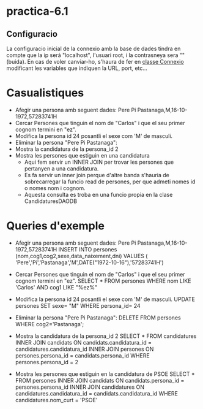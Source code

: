 # practica-6.1

## Configuracio
La configuracio inicial de la connexio amb la base de dades tindra en compte que la ip será "localhost", l'usuari root, i la contrasneya sera ""(buida).
En cas de voler canviar-ho, s'haura de fer en [classe Connexio](src/src/model/Connexio.java) modificant les variables que indiquen la URL, port, etc...

# Casualistiques
- Afegir una persona amb seguent dades: Pere Pi Pastanaga,M,16-10-1972,57283741H
- Cercar Persones que tinguin el nom de "Carlos" i que el seu primer cognom termini en "ez".
- Modifica la persona id 24 posantli el sexe com 'M' de masculi.
- Eliminar la persona "Pere Pi Pastanaga":
- Mostra la candidatura de la persona_id 2
- Mostra les persones que estiguin en una candidatura
  - Aqui fem servir un INNER JOIN per trovar les persones que pertanyen a una candidatura.
  - Es fa servir un inner join perque d'altre banda s'hauria de sobrecarregar la funcio read de persones, per que admeti nomes id o nomes nom i cognom.
  - Aquesta consulta es troba en una funcio propia en la clase CandidaturesDAODB
  
# Queries d'exemple
- Afegir una persona amb seguent dades: Pere Pi Pastanaga,M,16-10-1972,57283741H
    INSERT INTO persones (nom,cog1,cog2,sexe,data_naixement,dni)   VALUES ( 'Pere','Pi','Pastanaga','M',DATE("1972-10-16"),'57283741H')

- Cercar Persones que tinguin el nom de "Carlos" i que el seu primer cognom termini en "ez".
    SELECT * FROM persones WHERE nom LIKE 'Carlos' AND  cog1 LIKE "%ez%"

- Modifica la persona id 24 posantli el sexe com 'M' de masculi.
    UPDATE persones SET sexe= "M" WHERE persona_id= 24

- Eliminar la persona "Pere Pi Pastanaga":
    DELETE FROM persones WHERE cog2='Pastanaga';

- Mostra la candidatura de la persona_id 2
    SELECT *
    FROM candidatures
    INNER JOIN candidats ON candidats.candidatura_id = candidatures.candidatura_id
    INNER JOIN persones ON persones.persona_id = candidats.persona_id
    WHERE persones.persona_id = 2

- Mostra les persones que estiguin en la candidatura de PSOE
    SELECT * FROM persones
    INNER JOIN candidats ON candidats.persona_id = persones.persona_id
    INNER JOIN candidatures ON candidatures.candidatura_id = candidats.candidatura_id
    WHERE candidatures.nom_curt = 'PSOE'